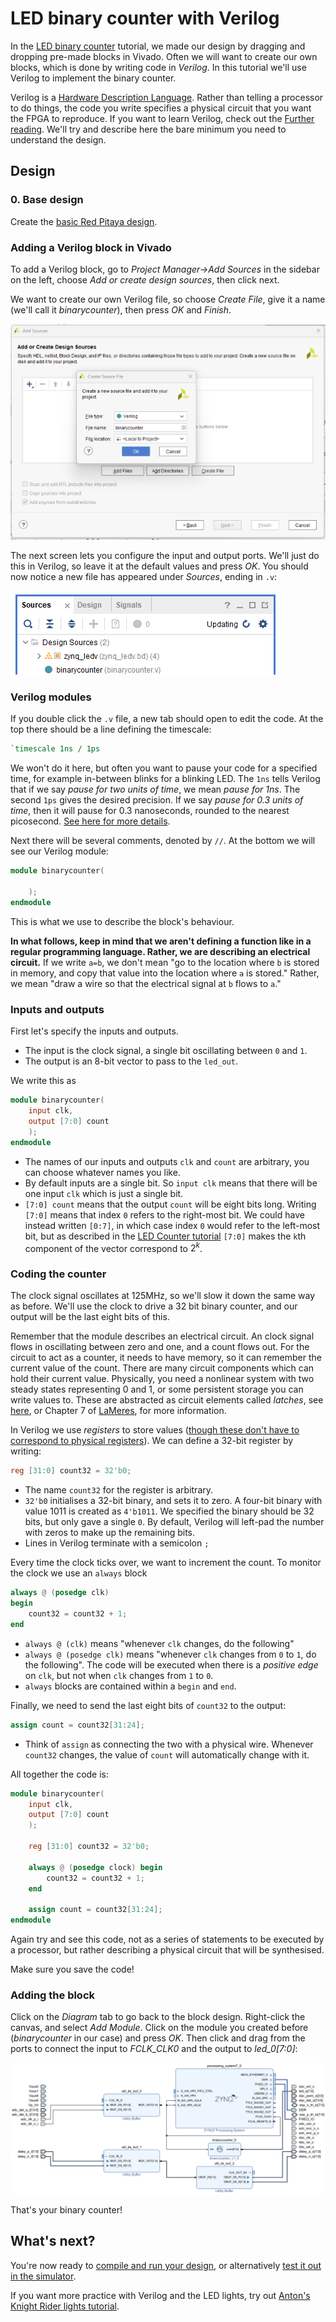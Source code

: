 # LED binary counter with Verilog

In the [LED binary counter](/Tutorials/PROJ_LEDCounter) tutorial, we made our design by dragging and dropping pre-made blocks in Vivado. Often we will want to create our own blocks, which is done by writing code in *Verilog*. In this tutorial we'll use Verilog to implement the binary counter.

Verilog is a [Hardware Description Language](https://electronics.stackexchange.com/a/601671). Rather than telling a processor to do things, the code you write specifies a physical circuit that you want the FPGA to reproduce. If you want to learn Verilog, check out the [Further reading](/References). We'll try and describe here the bare minimum you need to understand the design.

## Design

### 0. Base design

Create the [basic Red Pitaya design](/Tutorials/SETUP_BaseCode).

### Adding a Verilog block in Vivado

To add a Verilog block, go to *Project Manager->Add Sources* in the sidebar on the left, choose *Add or create design sources*, then click next.

We want to create our own Verilog file, so choose *Create File*, give it a name (we'll call it *binarycounter*), then press *OK* and *Finish*.

![Dialog box for creating a source file](img_AddSourceVerilog.png)

The next screen lets you configure the input and output ports. We'll just do this in Verilog, so leave it at the default values and press *OK*. You should now notice a new file has appeared under *Sources*, ending in `.v`:

![In Sources, under the Design Sources folder, there is a file with the name you created, ending in v](img_SourceFile.png)

### Verilog modules

If you double click the `.v` file, a new tab should open to edit the code. At the top there should be a line defining the timescale:

```verilog
`timescale 1ns / 1ps
```

We won't do it here, but often you want to pause your code for a specified time, for example in-between blinks for a blinking LED. The `1ns` tells Verilog that if we say *pause for two units of time*, we mean *pause for 1ns*. The second `1ps` gives the desired precision. If we say *pause for 0.3 units of time*, then it will pause for 0.3 nanoseconds, rounded to the nearest picosecond. [See here for more details](https://www.chipverify.com/verilog/verilog-timescale).

Next there will be several comments, denoted by `//`. At the bottom we will see our Verilog module:

```verilog
module binarycounter(
	
	);
endmodule
```

This is what we use to describe the block's behaviour. 

**In what follows, keep in mind that we aren't defining a function like in a regular programming language. Rather, we are describing an electrical circuit.** If we write `a=b`, we don't mean "go to the location where `b` is stored in memory, and copy that value into the location where `a` is stored." Rather, we mean "draw a wire so that the electrical signal at `b` flows to `a`."

### Inputs and outputs

First let's specify the inputs and outputs. 

* The input is the clock signal, a single bit oscillating between `0` and `1`.
* The output is an 8-bit vector to pass to the `led_out`.

We write this as

```verilog
module binarycounter(
    input clk,
    output [7:0] count
	);
endmodule
```

* The names of our inputs and outputs `clk` and `count` are arbitrary, you can choose whatever names you like.
* By default inputs are a single bit. So `input clk` means that there will be one input `clk` which is just a single bit.
* `[7:0] count` means that the output `count` will be eight bits long. Writing `[7:0]` means that index `0` refers to the right-most bit. We could have instead written `[0:7]`, in which case index `0` would refer to the left-most bit, but as described in the [LED Counter tutorial](/Tutorials/PROJ_LEDCounter) `[7:0]` makes the `k`th component of the vector correspond to $2^k$.

### Coding the counter

The clock signal oscillates at 125MHz, so we'll slow it down the same way as before. We'll use the clock to drive a 32 bit binary counter, and our output will be the last eight bits of this. 

Remember that the module describes an electrical circuit. An clock signal flows in oscillating between zero and one, and a count flows out. For the circuit to act as a counter, it needs to have memory, so it can remember the current value of the count. There are many circuit components which can hold their current value. Physically, you need a nonlinear system with two steady states representing 0 and 1, or some persistent storage you can write values to. These are abstracted as circuit elements called *latches*, see [here](https://www.geeksforgeeks.org/latches-in-digital-logic/), or Chapter 7 of [LaMeres](https://www.amazon.com/Introduction-Logic-Circuits-Design-Verilog/dp/3030136078), for more information.

In Verilog we use *registers* to store values ([though these don't have to correspond to physical registers](https://stackoverflow.com/questions/33459048/what-is-the-difference-between-reg-and-wire-in-a-verilog-module)). We can define a 32-bit register by writing:

```verilog
reg [31:0] count32 = 32'b0;
```

* The name `count32` for the register is arbitrary.
* `32'b0` initialises a 32-bit binary, and sets it to zero. A four-bit binary with value 1011 is created as `4'b1011`. We specified the binary should be 32 bits, but only gave a single `0`. By default, Verilog will left-pad the number with zeros to make up the remaining bits.
* Lines in Verilog terminate with a semicolon `;`

Every time the clock ticks over, we want to increment the count. To monitor the clock we use an `always` block

```verilog
always @ (posedge clk)
begin
    count32 = count32 + 1;
end
```

- `always @ (clk)` means "whenever `clk` changes, do the following"
- `always @ (posedge clk)` means "whenever `clk` changes from `0` to `1`, do the following". The code will be executed when there is a *positive edge* on `clk`, but not when `clk` changes from `1` to `0`.
- `always` blocks are contained within a `begin` and `end`.

Finally, we need to send the last eight bits of `count32` to the output:

```verilog
assign count = count32[31:24];
```

- Think of `assign` as connecting the two with a physical wire. Whenever `count32` changes, the value of `count` will automatically change with it.

All together the code is:

```verilog
module binarycounter(
	input clk,
	output [7:0] count
	);
	
    reg [31:0] count32 = 32'b0;
    
    always @ (posedge clock) begin
    	count32 = count32 + 1;
    end
    
    assign count = count32[31:24];
endmodule
```

Again try and see this code, not as a series of statements to be executed by a processor, but rather describing a physical circuit that will be synthesised.

Make sure you save the code!

### Adding the block

Click on the *Diagram* tab to go back to the block design. Right-click the canvas, and select *Add Module*. Click on the module you created before (*binarycounter* in our case) and press *OK*. Then click and drag from the ports to connect the input to *FCLK_CLK0* and the output to *led_0[7:0]*:

![Block design for the LED counter](img_CounterBlockDesign.png)

That's your binary counter!

## What's next?

You're now ready to [compile and run your design](/Tutorials/SETUP_Compiling), or alternatively [test it out in the simulator](/Tutorials/SETUP_Simulating).

If you want more practice with Verilog and the LED lights, try out [Anton's Knight Rider lights tutorial](http://antonpotocnik.com/?p=488784).